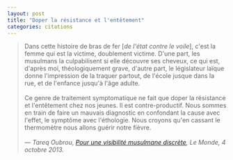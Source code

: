 ```yaml
---
layout: post
title: "Doper la résistance et l'entêtement"
categories: citations
---
```


> Dans cette histoire de bras de fer [<em>de l'état contre le voile</em>], c'est la femme qui est la victime, doublement victime. D'une part, les musulmans la culpabilisent si elle découvre ses cheveux, ce qui est, d'après moi, théologiquement grave, d'autre part, le législateur laïque donne l'impression de la traquer partout, de l'école jusque dans la rue, et de l'enfance jusqu'à l'âge adulte. <br><br>
> Ce genre de traitement symptomatique ne fait que doper la résistance et l'entêtement chez nos jeunes. Il est contre-productif. Nous sommes en train de faire un mauvais diagnostic en confondant la cause avec l'effet, le symptôme avec l'éthologie. Nous croyons qu'en cassant le thermomètre nous allons guérir notre fièvre.<br><br>
> &mdash; <cite>Tareq Oubrou, [Pour une visibilité musulmane discrète][1], Le Monde, 4 octobre 2013.</cite>

[1]: http://www.lemonde.fr/idees/article/2013/10/03/pour-une-visibilite-musulmane-discrete-par-l-imam-tareq-oubrou_3488919_3232.html